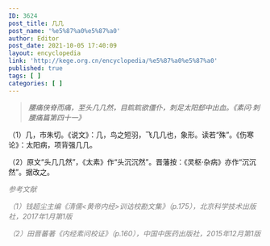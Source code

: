 ```yaml
---
ID: 3624
post_title: 几几
post_name: '%e5%87%a0%e5%87%a0'
author: Editor
post_date: 2021-10-05 17:40:09
layout: encyclopedia
link: 'http://kege.org.cn/encyclopedia/%e5%87%a0%e5%87%a0'
published: true
tags: [ ]
categories: [ ]
---
```

<blockquote><em>腰痛侠脊而痛，至头几几然，目䀮䀮欲僵仆，刺足太阳郄中出血。《素问·刺腰痛篇第四十一》</em></blockquote>
（1）几，市朱切。《说文》：几，鸟之短羽，飞几几也，象形。读若“殊”。《伤寒论》：太阳病，项背强几几。

（2）原文“头几几然”，《太素》作“头沉沉然”。晋藩按：《灵枢·杂病》亦作“沉沉然”。据改之。

<span style="color: #808080;"><em>参考文献</em></span>

<span style="color: #808080;"><em>（1）钱超尘主编《清儒&lt;黄帝内经&gt;训诂校勘文集》（p.175），北京科学技术出版社，2017年1月第1版</em></span>

<span style="color: #808080;"><em>（2）田晋蕃著《内经素问校证》（p.160），中国中医药出版社，2015年12月第1版</em></span>